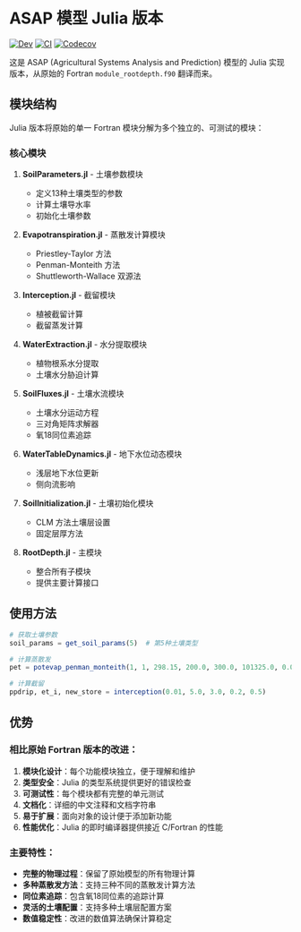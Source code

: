 # ASAP 模型 Julia 版本

<!-- [![Stable](https://img.shields.io/badge/docs-stable-blue.svg)](https://CUG-hydro.github.io/ASAP-model/stable) -->
[![Dev](https://img.shields.io/badge/docs-dev-blue.svg)](https://CUG-hydro.github.io/ASAP-model/dev)
[![CI](https://github.com/CUG-hydro/ASAP-model/actions/workflows/CI.yml/badge.svg)](https://github.com/CUG-hydro/ASAP-model/actions/workflows/CI.yml)
[![Codecov](https://codecov.io/gh/CUG-hydro/ASAP-model/branch/main/graph/badge.svg)](https://app.codecov.io/gh/CUG-hydro/ASAP-model/tree/main)

这是 ASAP (Agricultural Systems Analysis and Prediction) 模型的 Julia 实现版本，从原始的 Fortran `module_rootdepth.f90` 翻译而来。

## 模块结构

Julia 版本将原始的单一 Fortran 模块分解为多个独立的、可测试的模块：

### 核心模块

1. **SoilParameters.jl** - 土壤参数模块
   - 定义13种土壤类型的参数
   - 计算土壤导水率
   - 初始化土壤参数

2. **Evapotranspiration.jl** - 蒸散发计算模块
   - Priestley-Taylor 方法
   - Penman-Monteith 方法
   - Shuttleworth-Wallace 双源法

3. **Interception.jl** - 截留模块
   - 植被截留计算
   - 截留蒸发计算

4. **WaterExtraction.jl** - 水分提取模块
   - 植物根系水分提取
   - 土壤水分胁迫计算

5. **SoilFluxes.jl** - 土壤水流模块
   - 土壤水分运动方程
   - 三对角矩阵求解器
   - 氧18同位素追踪

6. **WaterTableDynamics.jl** - 地下水位动态模块
   - 浅层地下水位更新
   - 侧向流影响

7. **SoilInitialization.jl** - 土壤初始化模块
   - CLM 方法土壤层设置
   - 固定层厚方法

8. **RootDepth.jl** - 主模块
   - 整合所有子模块
   - 提供主要计算接口

## 使用方法

```julia
# 获取土壤参数
soil_params = get_soil_params(5)  # 第5种土壤类型

# 计算蒸散发
pet = potevap_penman_monteith(1, 1, 298.15, 200.0, 300.0, 101325.0, 0.01, 2.0, 3.0, 5.0, 15.0)

# 计算截留
ppdrip, et_i, new_store = interception(0.01, 5.0, 3.0, 0.2, 0.5)
```

## 优势

### 相比原始 Fortran 版本的改进：

1. **模块化设计**：每个功能模块独立，便于理解和维护
2. **类型安全**：Julia 的类型系统提供更好的错误检查
3. **可测试性**：每个模块都有完整的单元测试
4. **文档化**：详细的中文注释和文档字符串
5. **易于扩展**：面向对象的设计便于添加新功能
6. **性能优化**：Julia 的即时编译器提供接近 C/Fortran 的性能

### 主要特性：

- **完整的物理过程**：保留了原始模型的所有物理计算
- **多种蒸散发方法**：支持三种不同的蒸散发计算方法
- **同位素追踪**：包含氧18同位素的追踪计算
- **灵活的土壤配置**：支持多种土壤层配置方案
- **数值稳定性**：改进的数值算法确保计算稳定
